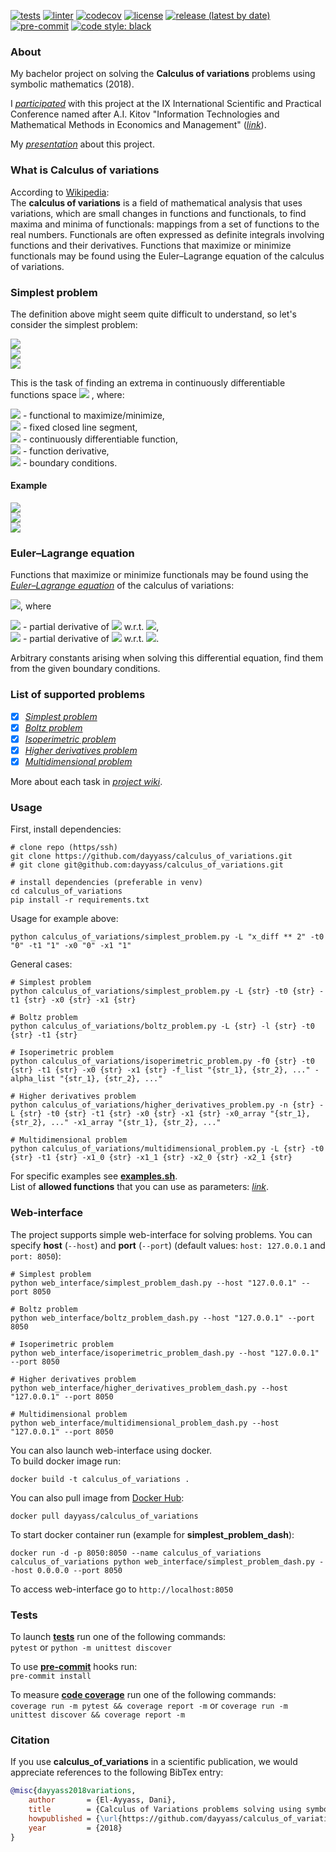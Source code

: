 [![tests](https://github.com/dayyass/calculus_of_variations/actions/workflows/tests.yml/badge.svg)](https://github.com/dayyass/calculus_of_variations/actions/workflows/tests.yml)
[![linter](https://github.com/dayyass/calculus_of_variations/actions/workflows/linter.yml/badge.svg)](https://github.com/dayyass/calculus_of_variations/actions/workflows/linter.yml)
[![codecov](https://codecov.io/gh/dayyass/calculus_of_variations/branch/master/graph/badge.svg?token=H8OFWPPUOY)](https://codecov.io/gh/dayyass/calculus_of_variations)
[![license](https://img.shields.io/github/license/dayyass/calculus_of_variations)](https://github.com/dayyass/calculus_of_variations/blob/master/LICENSE)
[![release (latest by date)](https://img.shields.io/github/v/release/dayyass/calculus_of_variations)](https://github.com/dayyass/calculus_of_variations/releases/latest)
[![pre-commit](https://img.shields.io/badge/pre--commit-enabled-brightgreen?logo=pre-commit&logoColor=white)](https://github.com/dayyass/calculus_of_variations/blob/master/.pre-commit-config.yaml)
[![code style: black](https://img.shields.io/badge/code%20style-black-000000.svg)](https://github.com/psf/black)

### About
My bachelor project on solving the **Calculus of variations** problems using symbolic mathematics (2018).

I [*participated*](https://it-mm.rea.ru/uploads/arhiv/2019/sertificat/299.pdf) with this project at the IX International Scientific and Practical Conference named after A.I. Kitov "Information Technologies and Mathematical Methods in Economics and Management" ([*link*](https://it-mm.rea.ru/eng)).<br>

My [*presentation*](presentation.pdf) about this project.

### What is Calculus of variations
According to [Wikipedia](https://en.wikipedia.org/wiki/Calculus_of_variations):<br>
The **calculus of variations** is a field of mathematical analysis that uses variations, which are small changes in functions and functionals, to find maxima and minima of functionals: mappings from a set of functions to the real numbers. Functionals are often expressed as definite integrals involving functions and their derivatives. Functions that maximize or minimize functionals may be found using the Euler–Lagrange equation of the calculus of variations.<br>

### Simplest problem
The definition above might seem quite difficult to understand, so let's consider the simplest problem:

<img src="https://render.githubusercontent.com/render/math?math=I(x) = \int_{t_0}^{t_1} L(t, x(t), \dot x(t)) dt \to extr"><br/>
<img src="https://render.githubusercontent.com/render/math?math=x(t_0) = x_0"><br/>
<img src="https://render.githubusercontent.com/render/math?math=x(t_1) = x_1"><br/>

This is the task of finding an extrema in continuously differentiable functions space
<img src="https://render.githubusercontent.com/render/math?math=C^1([t_0, t_1], \mathbb{R})">
, where:

<img src="https://render.githubusercontent.com/render/math?math=I(x): C^1([t_0, t_1], \mathbb{R}) \to \mathbb{R}"> - functional to maximize/minimize,<br/>
<img src="https://render.githubusercontent.com/render/math?math=[t_0, t_1]: t_0 < t_1"> - fixed closed line segment,<br/>
<img src="https://render.githubusercontent.com/render/math?math=x(t) \in C^1([t_0, t_1], \mathbb{R})"> - continuously differentiable function,<br/>
<img src="https://render.githubusercontent.com/render/math?math=\dot x(t) = \frac {dx}{dt})"> - function derivative,<br/>
<img src="https://render.githubusercontent.com/render/math?math=x_0, x_1 \in \mathbb{R}"> - boundary conditions.<br/>

#### Example
<img src="https://render.githubusercontent.com/render/math?math=I(x) = \int_{0}^{1} (\dot x^2 %2B tx) dt \to extr"><br/>
<img src="https://render.githubusercontent.com/render/math?math=x(0) = 0"><br/>
<img src="https://render.githubusercontent.com/render/math?math=x(1) = 0"><br/>

### Euler–Lagrange equation
Functions that maximize or minimize functionals may be found using the [*Euler–Lagrange equation*](https://en.wikipedia.org/wiki/Euler–Lagrange_equation) of the calculus of variations:

<img src="https://render.githubusercontent.com/render/math?math=L_x(t, x(t), \dot x(t)) - \frac {d}{dt}L_{\dot x}(t, x(t), \dot x(t)) = 0">, where

<img src="https://render.githubusercontent.com/render/math?math=L_x"> - partial derivative of <img src="https://render.githubusercontent.com/render/math?math=L"> w.r.t. <img src="https://render.githubusercontent.com/render/math?math=x">,<br/>
<img src="https://render.githubusercontent.com/render/math?math=L_{\dot x}"> - partial derivative of <img src="https://render.githubusercontent.com/render/math?math=L"> w.r.t. <img src="https://render.githubusercontent.com/render/math?math=\dot x">.<br/>

Arbitrary constants arising when solving this differential equation, find them from the given boundary conditions.

### List of supported problems
- [x] [*Simplest problem*](https://github.com/dayyass/calculus_of_variations/wiki/Simplest-problem)
- [x] [*Boltz problem*](https://github.com/dayyass/calculus_of_variations/wiki/Boltz-problem)
- [x] [*Isoperimetric problem*](https://github.com/dayyass/calculus_of_variations/wiki/Isoperimetric-problem)
- [x] [*Higher derivatives problem*](https://github.com/dayyass/calculus_of_variations/wiki/Higher-derivatives-problem)
- [x] [*Multidimensional problem*](https://github.com/dayyass/calculus_of_variations/wiki/Multidimensional-problem)

More about each task in [*project wiki*](https://github.com/dayyass/calculus_of_variations/wiki).

### Usage
First, install dependencies:
```
# clone repo (https/ssh)
git clone https://github.com/dayyass/calculus_of_variations.git
# git clone git@github.com:dayyass/calculus_of_variations.git

# install dependencies (preferable in venv)
cd calculus_of_variations
pip install -r requirements.txt
```

Usage for example above:
```
python calculus_of_variations/simplest_problem.py -L "x_diff ** 2" -t0 "0" -t1 "1" -x0 "0" -x1 "1"
```

General cases:
```
# Simplest problem
python calculus_of_variations/simplest_problem.py -L {str} -t0 {str} -t1 {str} -x0 {str} -x1 {str}

# Boltz problem
python calculus_of_variations/boltz_problem.py -L {str} -l {str} -t0 {str} -t1 {str}

# Isoperimetric problem
python calculus_of_variations/isoperimetric_problem.py -f0 {str} -t0 {str} -t1 {str} -x0 {str} -x1 {str} -f_list "{str_1}, {str_2}, ..." -alpha_list "{str_1}, {str_2}, ..."

# Higher derivatives problem
python calculus_of_variations/higher_derivatives_problem.py -n {str} -L {str} -t0 {str} -t1 {str} -x0 {str} -x1 {str} -x0_array "{str_1}, {str_2}, ..." -x1_array "{str_1}, {str_2}, ..."

# Multidimensional problem
python calculus_of_variations/multidimensional_problem.py -L {str} -t0 {str} -t1 {str} -x1_0 {str} -x1_1 {str} -x2_0 {str} -x2_1 {str}
```

For specific examples see [**examples.sh**](https://github.com/dayyass/calculus_of_variations/blob/master/examples.sh).<br>
List of **allowed functions** that you can use as parameters: [*link*](https://github.com/dayyass/calculus_of_variations/wiki/Allowed-functions).

### Web-interface
The project supports simple web-interface for solving problems.
You can specify **host** (`--host`) and **port** (`--port`) (default values: `host: 127.0.0.1` and `port: 8050`):
```
# Simplest problem
python web_interface/simplest_problem_dash.py --host "127.0.0.1" --port 8050

# Boltz problem
python web_interface/boltz_problem_dash.py --host "127.0.0.1" --port 8050

# Isoperimetric problem
python web_interface/isoperimetric_problem_dash.py --host "127.0.0.1" --port 8050

# Higher derivatives problem
python web_interface/higher_derivatives_problem_dash.py --host "127.0.0.1" --port 8050

# Multidimensional problem
python web_interface/multidimensional_problem_dash.py --host "127.0.0.1" --port 8050
```

You can also launch web-interface using docker.<br>
To build docker image run:
```
docker build -t calculus_of_variations .
```
You can also pull image from [Docker Hub](https://hub.docker.com/r/dayyass/calculus_of_variations):
```
docker pull dayyass/calculus_of_variations
```

To start docker container run (example for **simplest_problem_dash**):
```
docker run -d -p 8050:8050 --name calculus_of_variations calculus_of_variations python web_interface/simplest_problem_dash.py --host 0.0.0.0 --port 8050
```
To access web-interface go to `http://localhost:8050`

### Tests
To launch [**tests**](https://github.com/dayyass/calculus_of_variations/tree/master/tests) run one of the following commands:<br>
`pytest` or `python -m unittest discover`

To use [**pre-commit**](https://pre-commit.com) hooks run:<br>
`pre-commit install`

To measure [**code coverage**](https://coverage.readthedocs.io) run one of the following commands:<br>
`coverage run -m pytest && coverage report -m` or `coverage run -m unittest discover && coverage report -m`

### Citation
If you use **calculus_of_variations** in a scientific publication, we would appreciate references to the following BibTex entry:
```bibtex
@misc{dayyass2018variations,
    author       = {El-Ayyass, Dani},
    title        = {Calculus of Variations problems solving using symbolic mathematics},
    howpublished = {\url{https://github.com/dayyass/calculus_of_variations}},
    year         = {2018}
}
```
